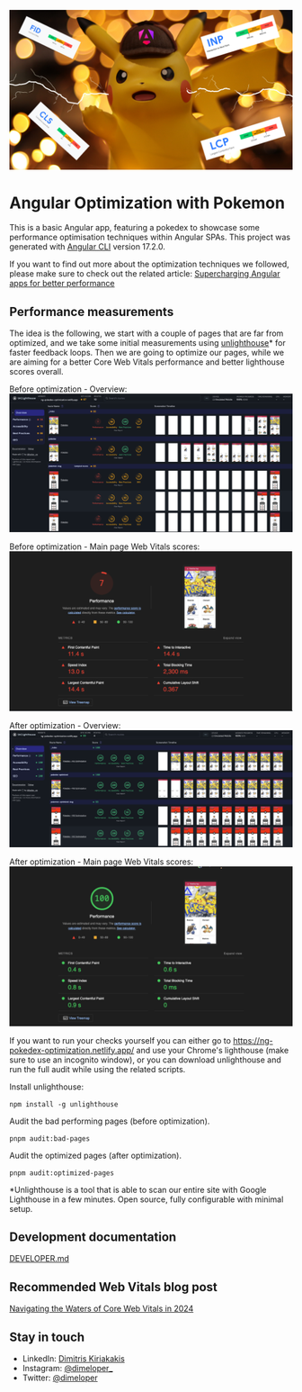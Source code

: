 ![angular-performance.png](https://github.com/dimeloper/angular-optimization/blob/main/docs/angular-performance.png)

# Angular Optimization with Pokemon

This is a basic Angular app, featuring a pokedex to showcase some performance optimisation techniques within Angular SPAs.
This project was generated with [Angular CLI](https://github.com/angular/angular-cli) version 17.2.0.

If you want to find out more about the optimization techniques we followed, please make sure to check out the related article:
[Supercharging Angular apps for better performance](https://medium.com/zeal-tech-blog/supercharging-angular-apps-for-better-performance-6814e46bb3c0)

## Performance measurements

The idea is the following, we start with a couple of pages that are far from optimized, and we take some initial measurements using [unlighthouse](https://unlighthouse.dev/)* for faster feedback loops.
Then we are going to optimize our pages, while we are aiming for a better Core Web Vitals performance and better lighthouse scores overall.

Before optimization - Overview:
![overview-bad.png](./docs/overview-bad.png)

Before optimization - Main page Web Vitals scores:
![pokedex-main-bad.png](./docs/pokedex-main-bad.png)

After optimization - Overview:
![overview-optimized.png](./docs/overview-optimized.png)

After optimization - Main page Web Vitals scores:
![pokedex-main-optimized.png](./docs/pokedex-main-optimized.png)

If you want to run your checks yourself you can either go to https://ng-pokedex-optimization.netlify.app/ and use your Chrome's lighthouse (make sure to use an incognito window),
or you can download unlighthouse and run the full audit while using the related scripts.

Install unlighthouse:

```
npm install -g unlighthouse
```

Audit the bad performing pages (before optimization).

```
pnpm audit:bad-pages
```

Audit the optimized pages (after optimization).

```
pnpm audit:optimized-pages
```

*Unlighthouse is a tool that is able to scan our entire site with Google Lighthouse in a few minutes. Open source, fully configurable with minimal setup.

## Development documentation

[DEVELOPER.md](DEVELOPER.md)

## Recommended Web Vitals blog post

[Navigating the Waters of Core Web Vitals in 2024](https://medium.com/@dimeloper/navigating-the-waters-of-core-web-vitals-in-2024-3cd6a08666d9)

## Stay in touch

- LinkedIn: [Dimitris Kiriakakis](https://linkedin.com/in/kiriakakis)
- Instagram: [@dimeloper_](https://instagram.com/dimeloper_)
- Twitter: [@dimeloper](https://twitter.com/dimeloper)
